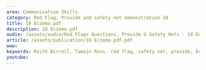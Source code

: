 ```yaml
---
area: Communication Skills
category: Red Flag, Provide and safety net demonstration 18
title: 18 Eczema.pdf
description: 18 Eczema.pdf
audio: /assets/audio/Red Flags Questions, Provide & Safety Nets - 18 Eczema - MQ.mp3
article: /assets/publication/18 Eczema.pdf.pdf
www: 
keywords: Keith Birrell, Tamzin Ross, red flag, safety net, provide, Eczema
youtube: 
--- 
```

